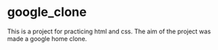 # google_clone
This is a project for practicing html and css. The aim of the project was made a google home clone.
